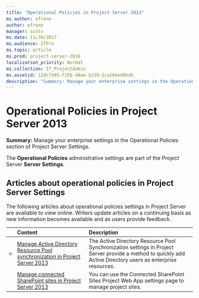```yaml
---
title: "Operational Policies in Project Server 2013"
ms.author: efrene
author: efrene
manager: scotv
ms.date: 11/30/2017
ms.audience: ITPro
ms.topic: article
ms.prod: project-server-2016
localization_priority: Normal
ms.collection: IT_ProjectAdmin
ms.assetid: 12dc7d45-f15b-40ae-b239-2ca266ed9bdb
description: "Summary: Manage your enterprise settings in the Operational Policies section of Project Server Settings."
---
```


# Operational Policies in Project Server 2013
 
 **Summary:** Manage your enterprise settings in the Operational Policies section of Project Server Settings.
  
The **Operational Policies** administrative settings are part of the Project Server **Server Settings**.
  
## Articles about operational policies in Project Server Settings

The following articles about operational policies settings in Project Server are available to view online. Writers update articles on a continuing basis as new information becomes available and as users provide feedback.
  
||**Content**|**Description**|
|:-----|:-----|:-----|
|![Building blocks](images/mod_icon_buildingblock_M.png)|[Manage Active Directory Resource Pool synchronization in Project Server 2013](manage-active-directory-resource-pool-synchronization-in-project-server-2013.md) <br/> |The Active Directory Resource Pool Synchronization settings in Project Server provide a method to quickly add Active Directory users as enterprise resources.  <br/> |
||[Manage connected SharePoint sites in Project Server 2013](manage-connected-sharepoint-sites-in-project-server-2013.md) <br/> |You can use the Connected SharePoint Sites Project Web App settings page to manage project sites.  <br/> |
   

